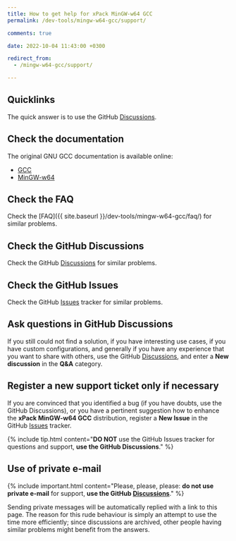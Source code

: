 ```yaml
---
title: How to get help for xPack MinGW-w64 GCC
permalink: /dev-tools/mingw-w64-gcc/support/

comments: true

date: 2022-10-04 11:43:00 +0300

redirect_from:
  - /mingw-w64-gcc/support/

---
```


## Quicklinks

The quick answer is to use the GitHub
[Discussions](https://github.com/xpack-dev-tools/mingw-w64-gcc-xpack/discussions/).

## Check the documentation

The original GNU GCC documentation is available online:

- [GCC](https://gcc.gnu.org/onlinedocs/)
- [MinGW-w64](https://www.mingw-w64.org/docs/overview/)

## Check the FAQ

Check the [FAQ]({{ site.baseurl }}/dev-tools/mingw-w64-gcc/faq/)
for similar problems.

## Check the GitHub Discussions

Check the GitHub [Discussions](https://github.com/xpack-dev-tools/mingw-w64-gcc-xpack/discussions/) for
similar problems.

## Check the GitHub Issues

Check the GitHub
[Issues](https://github.com/xpack-dev-tools/mingw-w64-gcc-xpack/issues/)
tracker for similar problems.

## Ask questions in GitHub Discussions

If you still could not find a solution, if you have interesting use
cases, if you have custom configurations, and generally if you have
any experience that you want to share with others, use the GitHub
[Discussions](https://github.com/xpack-dev-tools/mingw-w64-gcc-xpack/discussions/),
and enter a **New discussion** in the **Q&A** category.

## Register a new support ticket only if necessary

If you are convinced that you identified a bug (if you have doubts,
use the GitHub Discussions),
or you have a pertinent suggestion how to enhance the **xPack MinGW-w64 GCC**
distribution, register a **New Issue** in the GitHub
[Issues](https://github.com/xpack-dev-tools/mingw-w64-gcc-xpack/issues/)
tracker.

{% include tip.html content="**DO NOT** use the GitHub Issues tracker
for questions and support, **use the GitHub Discussions**." %}

## Use of private e-mail

{% include important.html content="Please, please, please: **do not use
private e-mail** for support, **use the GitHub
[Discussions](https://github.com/xpack-dev-tools/mingw-w64-gcc-xpack/discussions/)**." %}

Sending private messages will be automatically replied with
a link to this page.
The reason for this rude behaviour is simply an attempt to use
the time more efficiently; since discussions are archived, other people
having similar problems might benefit from the answers.
